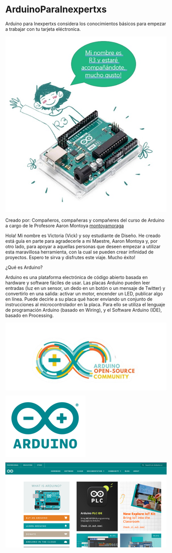# ArduinoParaInexpertxs
Arduino para Inexpertxs considera los conocimientos básicos para empezar a trabajar con tu tarjeta eléctronica.

![foto de r3](./R3Presentation.jpg)

Creado por:
Compañeros, compañeras y compañeres del curso de Arduino a cargo de le Profesore Aaron Montoya [montoyamoraga](https://github.com/montoyamoraga)

Hola! Mi nombre es Victoria (Vick) y soy estudiante de Diseño. He creado está guía en parte para agradecerle a mi Maestre, Aaron Montoya y, por otro lado, para apoyar a aquellas personas que deseen empezar a utilizar esta maravillosa herramienta, con la cual se pueden crear infinidad de proyectos. Espero te sirva y disfrutes este viaje. Mucho éxito!

¿Qué es Arduino?

Arduino es una plataforma electrónica de código abierto basada en hardware y software fáciles de usar. Las placas Arduino pueden leer entradas (luz en un sensor, un dedo en un botón o un mensaje de Twitter) y convertirlo en una salida: activar un motor, encender un LED, publicar algo en línea. Puede decirle a su placa qué hacer enviando un conjunto de instrucciones al microcontrolador en la placa. Para ello se utiliza el lenguaje de programación Arduino (basado en Wiring), y el Software Arduino (IDE), basado en Processing.

![foto de arduino logo 1](./arduinologo1.png)

![foto de arduino logo 2](./arduinologo2.png)

![foto de arduino pagina web](./arduinoweb.png)
